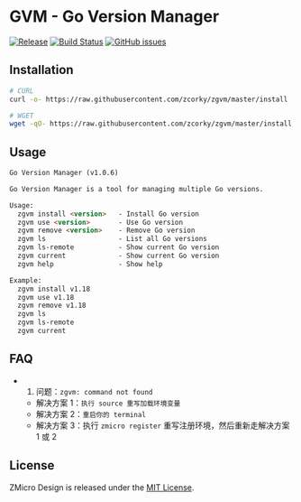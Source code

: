 # GVM - Go Version Manager

[![Release](https://img.shields.io/github/tag/zmicro-design/plugin-gvm.svg?label=Release)](https://github.com/zmicro-design/plugin-gvm/tags)
[![Build Status](https://github.com/zmicro-design/plugin-gvm/actions/workflows/ci.yml/badge.svg?branch=master)](https://github.com/zmicro-design/plugin-gvm/actions/workflows/ci.yml)
[![GitHub issues](https://img.shields.io/github/issues/zmicro-design/plugin-gvm.svg)](https://github.com/zmicro-design/plugin-gvm/issues)


## Installation

```bash
# CURL
curl -o- https://raw.githubusercontent.com/zcorky/zgvm/master/install | bash

# WGET
wget -qO- https://raw.githubusercontent.com/zcorky/zgvm/master/install | bash
```

## Usage

```markdown
Go Version Manager (v1.0.6)

Go Version Manager is a tool for managing multiple Go versions.

Usage:
  zgvm install <version>   - Install Go version
  zgvm use <version>       - Use Go version
  zgvm remove <version>    - Remove Go version
  zgvm ls                  - List all Go versions
  zgvm ls-remote           - Show current Go version
  zgvm current             - Show current Go version
  zgvm help                - Show help

Example:
  zgvm install v1.18
  zgvm use v1.18
  zgvm remove v1.18
  zgvm ls
  zgvm ls-remote
  zgvm current
```

## FAQ
* 1. 问题：`zgvm: command not found`
  * 解决方案 1：`执行 source 重写加载环境变量`
  * 解决方案 2：`重启你的 terminal`
  * 解决方案 3：执行 `zmicro register` 重写注册环境，然后重新走解决方案 1 或 2

## License
ZMicro Design is released under the [MIT License](./LICENSE).
